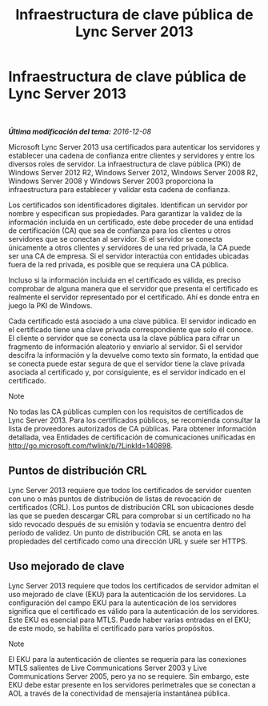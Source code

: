 ﻿---
title: Infraestructura de clave pública de Lync Server 2013
TOCTitle: Infraestructura de clave pública de Lync Server 2013
ms:assetid: 737c8a25-23e9-4494-ab76-5a7b729b44ca
ms:mtpsurl: https://technet.microsoft.com/es-es/library/Dn481131(v=OCS.15)
ms:contentKeyID: 59679370
ms.date: 01/07/2017
mtps_version: v=OCS.15
ms.translationtype: HT
---

# Infraestructura de clave pública de Lync Server 2013

 

_**Última modificación del tema:** 2016-12-08_

Microsoft Lync Server 2013 usa certificados para autenticar los servidores y establecer una cadena de confianza entre clientes y servidores y entre los diversos roles de servidor. La infraestructura de clave pública (PKI) de Windows Server 2012 R2, Windows Server 2012, Windows Server 2008 R2, Windows Server 2008 y Windows Server 2003 proporciona la infraestructura para establecer y validar esta cadena de confianza.

Los certificados son identificadores digitales. Identifican un servidor por nombre y especifican sus propiedades. Para garantizar la validez de la información incluida en un certificado, este debe proceder de una entidad de certificación (CA) que sea de confianza para los clientes u otros servidores que se conectan al servidor. Si el servidor se conecta únicamente a otros clientes y servidores de una red privada, la CA puede ser una CA de empresa. Si el servidor interactúa con entidades ubicadas fuera de la red privada, es posible que se requiera una CA pública.

Incluso si la información incluida en el certificado es válida, es preciso comprobar de alguna manera que el servidor que presenta el certificado es realmente el servidor representado por el certificado. Ahí es donde entra en juego la PKI de Windows.

Cada certificado está asociado a una clave pública. El servidor indicado en el certificado tiene una clave privada correspondiente que solo él conoce. El cliente o servidor que se conecta usa la clave pública para cifrar un fragmento de información aleatorio y enviarlo al servidor. Si el servidor descifra la información y la devuelve como texto sin formato, la entidad que se conecta puede estar segura de que el servidor tiene la clave privada asociada al certificado y, por consiguiente, es el servidor indicado en el certificado.


> [!NOTE]
> No todas las CA públicas cumplen con los requisitos de certificados de Lync Server 2013. Para los certificados públicos, se recomienda consultar la lista de proveedores autorizados de CA públicas. Para obtener información detallada, vea Entidades de certificación de comunicaciones unificadas en <A href="http://go.microsoft.com/fwlink/p/?linkid=140898">http://go.microsoft.com/fwlink/p/?LinkId=140898</A>.



## Puntos de distribución CRL

Lync Server 2013 requiere que todos los certificados de servidor cuenten con uno o más puntos de distribución de listas de revocación de certificados (CRL). Los puntos de distribución CRL son ubicaciones desde las que se pueden descargar CRL para comprobar si un certificado no ha sido revocado después de su emisión y todavía se encuentra dentro del período de validez. Un punto de distribución CRL se anota en las propiedades del certificado como una dirección URL y suele ser HTTPS.

## Uso mejorado de clave

Lync Server 2013 requiere que todos los certificados de servidor admitan el uso mejorado de clave (EKU) para la autenticación de los servidores. La configuración del campo EKU para la autenticación de los servidores significa que el certificado es válido para la autenticación de los servidores. Este EKU es esencial para MTLS. Puede haber varias entradas en el EKU; de este modo, se habilita el certificado para varios propósitos.


> [!NOTE]
> El EKU para la autenticación de clientes se requería para las conexiones MTLS salientes de Live Communications Server 2003 y Live Communications Server 2005, pero ya no se requiere. Sin embargo, este EKU debe estar presente en los servidores perimetrales que se conectan a AOL a través de la conectividad de mensajería instantánea pública.


